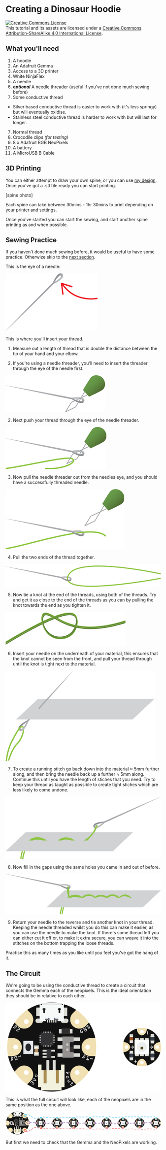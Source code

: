 # Creating a Dinosaur Hoodie
<a rel="license" href="http://creativecommons.org/licenses/by-sa/4.0/"><img alt="Creative Commons License" style="border-width:0" src="https://i.creativecommons.org/l/by-sa/4.0/88x31.png" /></a><br />This tutorial and its assets are licensed under a <a rel="license" href="http://creativecommons.org/licenses/by-sa/4.0/">Creative Commons Attribution-ShareAlike 4.0 International License</a>.
## What you'll need
1. A hoodie
2. An Adafruit Gemma
3. Access to a 3D printer
4. White NinjaFlex
5. A needle
6. **_optional_** A needle threader (useful if you've not done much sewing before)
7. Some conductive thread
  * Silver based conductive thread is easier to work with (it's less springy) but will eventually oxidise.
  * Stainless steel conductive thread is harder to work with but will last for longer.
7. Normal thread
7. Crocodile clips _(for testing)_
7. 8 x Adafruit RGB NeoPixels
8. A battery
9. A MicroUSB B Cable

## 3D Printing
You can either attempt to draw your own spine, or you can use [my design](https://github.com/MiniGirlGeek/Tutorials/blob/master/resources/dinosaur_spike.stl). Once you've got a .stl file ready you can start printing.

[spine photo]

Each spine can take between 30mins - 1hr 30mins to print depending on your printer and settings.

Once you've started you can start the sewing, and start another spine printing as and when possible.

## Sewing Practice
If you haven't done much sewing before, it would be useful to have some practice. Otherwize skip to the [next section](#the-circuit).

This is the eye of a needle:

![the eye of a needle](https://github.com/MiniGirlGeek/Tutorials/blob/master/dino_images/needle_instructions-01.png)


This is where you'll insert your thread.

1. Measure out a length of thread that is double the distance between the tip of your hand and your elbow.

1. If you're using a needle threader, you'll need to insert the threader through the eye of the needle first.
  
  ![a graphic of a needle threader through the eye of a needle](https://github.com/MiniGirlGeek/Tutorials/blob/master/dino_images/needle_instructions-02.png)

2. Next push your thread through the eye of the needle threader.
  
  ![a graphic of a thread being threaded through needle threader](https://github.com/MiniGirlGeek/Tutorials/blob/master/dino_images/needle_instructions-03.png)

3. Now pull the needle threader out from the needles eye, and you should have a successfully threaded needle.
  
  ![a graphic of a thread being threaded through needle threader](https://github.com/MiniGirlGeek/Tutorials/blob/master/dino_images/needle_instructions-04.png)

4. Pull the two ends of the thread together.
  
  ![a graphic of a thread being threaded through needle threader](https://github.com/MiniGirlGeek/Tutorials/blob/master/dino_images/needle_instructions-05.png)

5. Now tie a knot at the end of the threads, using both of the threads. Try and get it as close to the end of the threads as you can by pulling the knot towards the end as you tighten it.
  
  ![a graphic of a two threads being knotted together](https://github.com/MiniGirlGeek/Tutorials/blob/master/dino_images/needle_instructions-06.png)

6. Insert your needle on the underneath of your material, this ensures that the knot cannot be seen from the front, and pull your thread through until the knot is tight next to the material.

  ![a graphic of a needle being pulled though a piece of material](https://github.com/MiniGirlGeek/Tutorials/blob/master/dino_images/needle_instructions-07.png)

7. To create a running stitch go back down into the material ≈ 5mm further along, and then bring the needle back up a further ≈ 5mm along. Continue this until you have the length of stiches that you need. Try to keep your thread as taught as possible to create tight stiches which are less likely to come undone.
  
  ![a graphic of some stiches in a material](https://github.com/MiniGirlGeek/Tutorials/blob/master/dino_images/needle_instructions-08.png)

8. Now fill in the gaps using the same holes you came in and out of before.
  
  ![a graphic of some stiches in a material](https://github.com/MiniGirlGeek/Tutorials/blob/master/dino_images/needle_instructions-09.png)

9. Return your needle to the reverse and tie another knot in your thread. Keeping the needle threaded whilst you do this can make it easier, as you can use the needle to make the knot. If there's some thread left you can either cut it off or, to make it extra secure, you can weave it into the stitches on the bottom trapping the loose threads.

Practise this as many times as you like until you feel you've got the hang of it.


## The Circuit
We're going to be  using the conductive thread to create a circuit that connects the Gemma each of the neopixels. This is the ideal orientation they should be in relative to each other.

![an adafruit gemma and neopixel in the correct orientation](https://github.com/MiniGirlGeek/Tutorials/blob/master/dino_images/needle_instructions-10.png)

This is what the full circuit will look like, each of the neopixels are in the same position as the one above.

![the circuit layout](https://github.com/MiniGirlGeek/Tutorials/blob/master/dino_images/needle_instructions-11.png)

But first we need to check that the Gemma and the NeoPixels are working.
